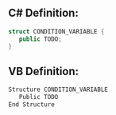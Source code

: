 
## C# Definition:
```cs
struct CONDITION_VARIABLE {
   public TODO;
}
```

## VB Definition:
```cs
Structure CONDITION_VARIABLE 
   Public TODO
End Structure
```
